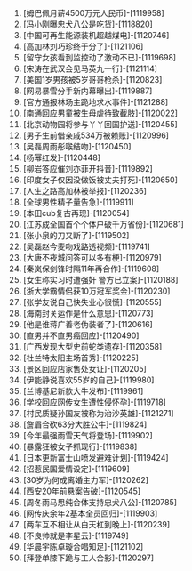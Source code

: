 
1. [姆巴佩月薪4500万元人民币]-[1119958]
1. [冯小刚曝忠犬八公是吃货]-[1118820]
1. [中国可再生能源装机超越煤电]-[1120746]
1. [高加林刘巧珍终于分了]-[1121106]
1. [留守女孩看到监控动了激动不已]-[1119698]
1. [宋涛在武汉会见马英九一行]-[1121114]
1. [美国1岁男孩被5岁哥哥枪杀]-[1120823]
1. [网易暴雪分手新内幕曝出]-[1119887]
1. [官方通报林场主跪地求水事件]-[1121288]
1. [南通回应男童被生母虐待致截肢]-[1120022]
1. [北京动物园将参与丫丫回国护送]-[1120455]
1. [男子生前借亲戚534万被赖账]-[1120996]
1. [吴磊周雨彤喉结吻]-[1120450]
1. [杨幂红发]-[1120448]
1. [柳岩答应催刘亦菲开抖音]-[1119892]
1. [印度女子仅因没做饭被丈夫打死]-[1120650]
1. [人生之路高加林被举报]-[1120236]
1. [全球男性精子量告急]-[1119911]
1. [本田cub复古再现]-[1120054]
1. [江苏成全国首个个体户破千万省份]-[1120681]
1. [张小泉的刀又断了]-[1119502]
1. [吴磊赵今麦吻戏路透视频]-[1119741]
1. [大唐不夜城问答可以多有梗]-[1120979]
1. [秦岚保剑锋时隔11年再合作]-[1119608]
1. [女生称实习时遭强奸 警方已立案]-[1120188]
1. [浙大学霸情侣获10万冠军奖金]-[1120230]
1. [张学友说自己快失业心很慌]-[1120555]
1. [海南封关运作是什么意思]-[1120773]
1. [他是谁蒋广善老伪装者了]-[1120616]
1. [直男并不直男癌回应]-[1120490]
1. [广西发现大型史前蛇类遗存]-[1120358]
1. [杜兰特太阳主场首秀]-[1120225]
1. [景区回应店家售处女证]-[1120205]
1. [伊能静说喜欢55岁的自己]-[1119980]
1. [兰博基尼新款大牛发布]-[1119961]
1. [学校回应网传女生遭性侵怀孕]-[1119718]
1. [村民质疑孙国友被称为治沙英雄]-[1121271]
1. [詹眉合砍63分大胜公牛]-[1119824]
1. [今年最强雨雪天气将登场]-[1119902]
1. [暴露狂被女子抓现行]-[1119838]
1. [日本更新富士山喷发避难计划]-[1119424]
1. [招惹民国爱情设定]-[1119609]
1. [30岁为何成离婚主力军]-[1120262]
1. [西安20年前悬案告破]-[1120545]
1. [周冬雨马思纯合体支持忠犬八公]-[1120785]
1. [网传庆余年2基本全员回归]-[1119903]
1. [两车互不相让从白天杠到晚上]-[1120239]
1. [不良帅就是李星云]-[1119749]
1. [华晨宇陈卓璇合唱知足]-[1121102]
1. [拜登单膝下跪与工人合影]-[1120297]